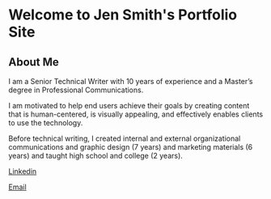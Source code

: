 
# Welcome to Jen Smith's Portfolio Site

## About Me
 
I am a Senior Technical Writer with 10 years of experience and a Master’s degree in Professional Communications. 

I am motivated to help end users achieve their goals by creating content that is human-centered, is visually appealing, and effectively enables clients to use the technology.  

Before technical writing, I created internal and external organizational communications and graphic design (7 years) and marketing materials (6 years) and taught high school and college (2 years).

[Linkedin](https://www.linkedin.com/in/jennifer-petroff-smith/)


[Email](mailto:jenniferpetroffsmith@gmail.com)
